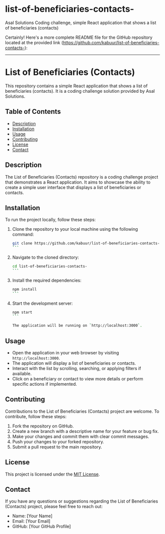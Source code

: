 # list-of-beneficiaries-contacts-
Asal Solutions Coding challenge, simple React application that shows a list of beneficiaries (contacts)


Certainly! Here's a more complete README file for the GitHub repository located at the provided link (https://github.com/kabuur/list-of-beneficiaries-contacts-):

---

# List of Beneficiaries (Contacts)

This repository contains a simple React application that shows a list of beneficiaries (contacts). It is a coding challenge solution provided by Asal Solutions.

## Table of Contents

- [Description](#description)
- [Installation](#installation)
- [Usage](#usage)
- [Contributing](#contributing)
- [License](#license)
- [Contact](#contact)

## Description

The List of Beneficiaries (Contacts) repository is a coding challenge project that demonstrates a React application. It aims to showcase the ability to create a simple user interface that displays a list of beneficiaries or contacts.

## Installation

To run the project locally, follow these steps:

1. Clone the repository to your local machine using the following command:

   ````bash
   git clone https://github.com/kabuur/list-of-beneficiaries-contacts-.git
   ```

2. Navigate to the cloned directory:

   ````bash
   cd list-of-beneficiaries-contacts-
   ```

3. Install the required dependencies:

   ````bash
   npm install
   ```

4. Start the development server:

   ````bash
   npm start
   ```

   The application will be running on `http://localhost:3000`.

## Usage

- Open the application in your web browser by visiting `http://localhost:3000`.
- The application will display a list of beneficiaries or contacts.
- Interact with the list by scrolling, searching, or applying filters if available.
- Click on a beneficiary or contact to view more details or perform specific actions if implemented.

## Contributing

Contributions to the List of Beneficiaries (Contacts) project are welcome. To contribute, follow these steps:

1. Fork the repository on GitHub.
2. Create a new branch with a descriptive name for your feature or bug fix.
3. Make your changes and commit them with clear commit messages.
4. Push your changes to your forked repository.
5. Submit a pull request to the main repository.

## License

This project is licensed under the [MIT License](LICENSE).

## Contact

If you have any questions or suggestions regarding the List of Beneficiaries (Contacts) project, please feel free to reach out:

- Name: [Your Name]
- Email: [Your Email]
- GitHub: [Your GitHub Profile]



